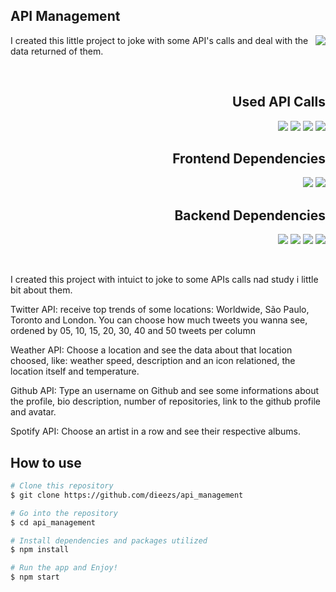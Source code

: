 ## API Management

<img align="right" src="https://img.shields.io/badge/Owner-Diego Magalhães-critical">

I created this little project to joke with some API's calls and deal with the data returned of them.

<br>
<h2 align="right">Used API Calls</h2>
<p align="right">
    <img src="https://img.shields.io/badge/API-Github-brightgreen">
    <img src="https://img.shields.io/badge/API-OpenWeather-orange">
    <img src="https://img.shields.io/badge/API-Spotify-green">
    <img src="https://img.shields.io/badge/API-Twitter-informational">
</p>

<h2 align="right">Frontend Dependencies</h2>
<p align="right">
    <img src="https://img.shields.io/badge/4.9.13-Material UI-brightgreen">
    <img src="https://img.shields.io/badge/3.10.0-react icons-blue">
</p>

<h2 align="right">Backend Dependencies</h2>
<p align="right">
    <img src="https://img.shields.io/badge/2.2.11-twit-blue">
    <img src="https://img.shields.io/badge/2.8.5-cors-blue">
    <img src="https://img.shields.io/badge/4.17.1-express-blue">
    <img src="https://img.shields.io/badge/1.1.1-node spotify api-blue">
</p>

<br>


I created this project with intuict to joke to some APIs calls nad study i little bit about them.

Twitter API: receive top trends of some locations: Worldwide, São Paulo, Toronto and London. You can choose how much tweets you wanna see, ordened by 05, 10, 15, 20, 30, 40 and 50 tweets per column

Weather API: Choose a location and see the data about that location choosed, like: weather speed, description and an icon relationed, the location itself and temperature.

Github API: Type an username on Github and see some informations about the profile, bio description, number of repositories, link to the github profile and avatar.

Spotify API: Choose an artist in a row and see their respective albums. 

## How to use

```bash
# Clone this repository
$ git clone https://github.com/dieezs/api_management

# Go into the repository
$ cd api_management

# Install dependencies and packages utilized
$ npm install

# Run the app and Enjoy!
$ npm start
```